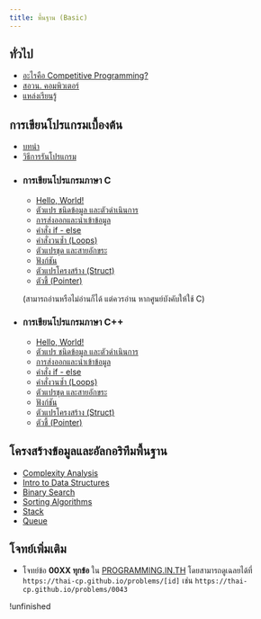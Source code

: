 ```yaml
---
title: พื้นฐาน (Basic)
---
```


## ทั่วไป

- [อะไรคือ Competitive Programming?](../general/intro-cp.md)
- [สอวน. คอมพิวเตอร์](../general/posn.md)
- [แหล่งเรียนรู้](../general/resources.md)

## การเขียนโปรแกรมเบื้องต้น

- [บทนำ](../prog-basic/index.md)
- [วิธีการรันโปรแกรม](../prog-basic/run-code.md)

<!-- ### การเขียนโปรแกรมภาษา C

(สามารถอ่านหรือไม่อ่านก็ได้ แต่ควรอ่าน หากศูนย์บังคับให้ใช้ C)

- [Hello, World!](../prog-basic/c/hello-world.md)
- [ตัวแปร ชนิดข้อมูล และตัวดำเนินการ](../prog-basic/c/variable.md)
- [การส่งออกและนำเข้าข้อมูล](../prog-basic/c/input-output.md)
- [คำสั่ง if - else](../prog-basic/c/if-else.md)
- [คำสั่งวนซ้ำ (For Loop)](../prog-basic/c/for-loop.md)
- [ตัวแปรชุด และสายอักขระ](../prog-basic/c/array.md)
- [ฟังก์ชัน](../prog-basic/c/function.md) -->

<!-- ### การเขียนโปรแกรมภาษา C++
- [Hello, World!](../prog-basic/cpp/hello-world.md)
- [ตัวแปร ชนิดข้อมูล และตัวดำเนินการ](../prog-basic/cpp/variable.md)
- [การส่งออกและนำเข้าข้อมูล](../prog-basic/cpp/input-output.md)
- [คำสั่ง if - else](../prog-basic/cpp/if-else.md)
- [คำสั่งวนซ้ำ (For Loop)](../prog-basic/cpp/for-loop.md)
- [ตัวแปรชุด และสายอักขระ](../prog-basic/cpp/array.md)
- [ฟังก์ชัน](../prog-basic/cpp/function.md)
- [STL](../prog-basic/cpp/stl.md) -->

<div class="grid cards" markdown>

- ### การเขียนโปรแกรมภาษา C

    - [Hello, World!](../prog-basic/c/hello-world.md)
    - [ตัวแปร ชนิดข้อมูล และตัวดำเนินการ](../prog-basic/c/variable.md)
    - [การส่งออกและนำเข้าข้อมูล](../prog-basic/c/input-output.md)
    - [คำสั่ง if - else](../prog-basic/c/if-else.md)
    - [คำสั่งวนซ้ำ (Loops)](../prog-basic/c/loops.md)
    - [ตัวแปรชุด และสายอักขระ](../prog-basic/c/array.md)
    - [ฟังก์ชัน](../prog-basic/c/function.md)
    - [ตัวแปรโครงสร้าง (Struct)](../prog-basic/cpp/struct.md)
    - [ตัวชี้ (Pointer)](../prog-basic/c/pointer.md)

    (สามารถอ่านหรือไม่อ่านก็ได้ แต่ควรอ่าน หากศูนย์บังคับให้ใช้ C)

- ### การเขียนโปรแกรมภาษา C++

    - [Hello, World!](../prog-basic/cpp/hello-world.md)
    - [ตัวแปร ชนิดข้อมูล และตัวดำเนินการ](../prog-basic/cpp/variable.md)
    - [การส่งออกและนำเข้าข้อมูล](../prog-basic/cpp/input-output.md)
    - [คำสั่ง if - else](../prog-basic/cpp/if-else.md)
    - [คำสั่งวนซ้ำ (Loops)](../prog-basic/cpp/loops.md)
    - [ตัวแปรชุด และสายอักขระ](../prog-basic/cpp/array.md)
    - [ฟังก์ชัน](../prog-basic/cpp/function.md)
    - [ตัวแปรโครงสร้าง (Struct)](../prog-basic/cpp/struct.md)
    - [ตัวชี้ (Pointer)](../prog-basic/cpp/pointer.md)

</div>

## โครงสร้างข้อมูลและอัลกอริทึมพื้นฐาน  

- [Complexity Analysis](../dsa-basic/complexity.md)
- [Intro to Data Structures](../dsa-basic/intro-ds.md)
- [Binary Search](../dsa-basic/binary-search.md)
- [Sorting Algorithms](../dsa-basic/sorting.md)
- [Stack](../dsa-basic/stack.md)
- [Queue](../dsa-basic/queue.md)

## โจทย์เพิ่มเติม

- โจทย์ข้อ **00XX ทุกข้อ** ใน [PROGRAMMING.IN.TH](https://programming.in.th) โดยสามารถดูเฉลยได้ที่ `https://thai-cp.github.io/problems/[id]` เช่น `https://thai-cp.github.io/problems/0043`

!unfinished
